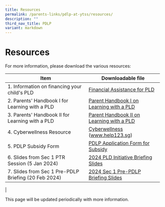 ```yaml
---
title: Resources
permalink: /parents-links/pdlp-at-ytss/resources/
description: ""
third_nav_title: PDLP
variant: markdown
---
```

# **Resources**

For more information, please download the various resources:




| Item | Downloadable file |
| -------- | -------- | 
| 1. Information on financing your child's PLD    | [Financial Assistance for PLD](/files/Financial_Assistance_for_PLD.pdf)     | 
| 2. Parents' Handbook I for Learning with a PLD    | [Parent Handbook I on Learning with a PLD](/files/IP2___Parent_Handbook__I__2024_FINAL.pdf) 
| 3. Parents' Handbook II for Learning with a PLD    | [Parent Handbook II on Learning with a PLD](/files/IP3___Parent_Handbook__II__2024_FINAL.pdf) 
| 4. Cyberwellness Resource    | [Cyberwellness](/files/Cyberwellness.pdf) (www.help123.sg)
| 5. PDLP Subsidy Form    | [PDLP Application Form for Subsidy ](/files/PDLP_Application_Form_for_Subsidy.pdf)
| 6. Slides from Sec 1 PTR Session (5 Jan 2024)   | [2024 PLD Initiative Briefing Slides](/files/PLD_Initiative_Slides_for_Sec_1_Parent_Engagement_2024__YTSS_.pdf)
| 7. Slides from Sec 1 Pre-PDLP Briefing (20 Feb 2024)  | [2024 Sec 1 Pre-PDLP Briefing Slides](/files/2024_Sec_1_Pre_PDLP_Briefing_Slides.pdf)
|

This page will be updated periodically with more information.